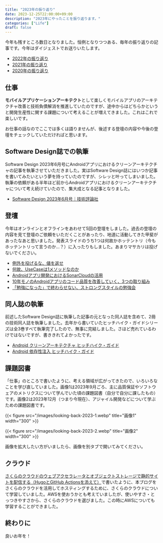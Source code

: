 ```yaml
---
title: "2023年の振り返り"
date: 2023-12-25T22:00:00+09:00
description: "2023年にやったことを振り返ります。"
categories: ["Life"]
draft: false
---
```


今年も残すところ数日となりました。恒例となりつつある、毎年の振り返りの記事です。今年はダイジェストでお送りいたします。

- [2022年の振り返り](https://okuzawats.com/blog/looking-back-2022/)
- [2021年の振り返り](https://okuzawats.com/blog/looking-back-2021/)
- [2020年の振り返り](https://okuzawats.com/blog/looking-back-2020/)

## 仕事

**モバイルアプリケーションアーキテクト**として楽しくモバイルアプリのアーキテクチャ改善と技術負債解消を推進していたのですが、途中からはどちらかというと開発生産性に関する課題について考えることが増えてきました。これはこれで楽しいです。

お仕事の話なのでここでは多くは語りませんが、後述する登壇の内容や今後の登壇をチェックしていただければと思います。

## Software Design誌での執筆

Software Design 2023年6月号にAndroidアプリにおけるクリーンアーキテクチャの記事を執筆させていただきました。実はSoftware Design誌にはいつか記事を書いてみたいという夢を持っていたのですが、シレッと叶ってしまいました。執筆の依頼がある半年ほど前からAndroidアプリにおけるクリーンアーキテクチャについて考え続けていたので、集大成となる記事となりました。

- [Software Design 2023年6月号｜技術評論社](https://gihyo.jp/magazine/SD/archive/2023/202306)

## 登壇

今年はオンラインとオフラインをあわせて5回の登壇をしました。過去の登壇の内容を見て登壇のご依頼をいただくことがあったり、地道に活動してきた甲斐があったなあと思いました。発表スライドのうち1つは何故かホッテントリ（今もホッテントリって言うのか...？）に入ったりもしました。あまりマサカリは投げないでください。

- [例外を投げるな、値を返せ](https://speakerdeck.com/okuzawats/li-wai-wotou-geruna-zhi-wofan-se)
- [何故、UseCaseは1メソッドなのか](https://speakerdeck.com/okuzawats/he-gu-usecaseha1mesotudonanoka)
- [Androidアプリ開発におけるSonarCloudの活用](https://speakerdeck.com/okuzawats/androidapurikai-fa-niokerusonarcloudnohuo-yong)
- [10年モノのAndroidアプリのコード品質を改善していく、3つの取り組み](https://speakerdeck.com/okuzawats/4de89f92-6dff-4d77-8701-10882ff27be7)
- [「勉強になった」で終わらせない、ストロングスタイルの勉強会](https://speakerdeck.com/okuzawats/mian-qiang-ninatuta-dezhong-warasenai-sutorongusutairunomian-qiang-hui)

## 同人誌の執筆

前述したSoftware Design誌に執筆した記事の元となった同人誌を含めて、2冊の技術同人誌を執筆しました。去年から書いていたヒッチハイク・ガイドシリーズは全3巻すべて執筆完了したので、無事に完結しました。さほど売れているわけではないですが、書ききれてよかったです。

- [Android クリーンアーキテクチャ ヒッチハイク・ガイド](https://syntaxsugar.booth.pm/items/4492472)
- [Android 依存性注入 ヒッチハイク・ガイド](https://syntaxsugar.booth.pm/items/4891339)

## 課題図書

「仕事」のところで書いたように、考える領域が広がってきたので、いろいろなことを学び直していました。画像1は2023年9月ごろ、主に品質保証やソフトウェアのメトリクスについて学んでいた頃の課題図書（自分で自分に課したもの）です。画像2は2023年12月（つまり今現在）、アジャイル開発などについて学ぶための課題図書です。

{{< figure src="/images/looking-back-2023-1.webp" title="画像1" width="300" >}}

{{< figure src="/images/looking-back-2023-2.webp" title="画像2" width="300" >}}

画像を拡大したい方がいましたら、画像を別タブで開いてみてください。

## クラウド

[さくらのクラウドのウェブアクセラレータとオブジェクトストレージで静的サイトを配信する（HugoとGitHub Actionsを添えて）](https://okuzawats.com/blog/hosting-blog-on-sakura-cloud/)で書いたように、本ブログをさくらのクラウドを活用してホスティングするために、さくらのクラウドについて学習していました。AWSを使おうかとも考えていましたが、使いやすさ・とっつきやすさから、さくらのクラウドを選びました。この時にAWSについても学習することができました。

## 終わりに

良いお年を！
